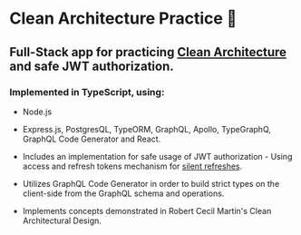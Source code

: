 #  Clean Architecture Practice 🧼

## Full-Stack app for practicing <a href="https://blog.cleancoder.com/uncle-bob/2012/08/13/the-clean-architecture.html" target="_blank">Clean Architecture</a> and safe JWT authorization.

### Implemented in TypeScript, using: 
- Node.js
- Express.js, PostgresQL, TypeORM, GraphQL, Apollo, TypeGraphQ, GraphQL Code Generator and React.

- Includes an implementation for safe usage of JWT authorization - Using access and refresh tokens mechanism for <a href="https://hasura.io/blog/best-practices-of-using-jwt-with-graphql/#silent_refresh" target="_blank">silent refreshes</a>.
- Utilizes GraphQL Code Generator in order to build strict types on the client-side from the GraphQL schema and operations.
- Implements concepts demonstrated in Robert Cecil Martin's Clean Architectural Design.
